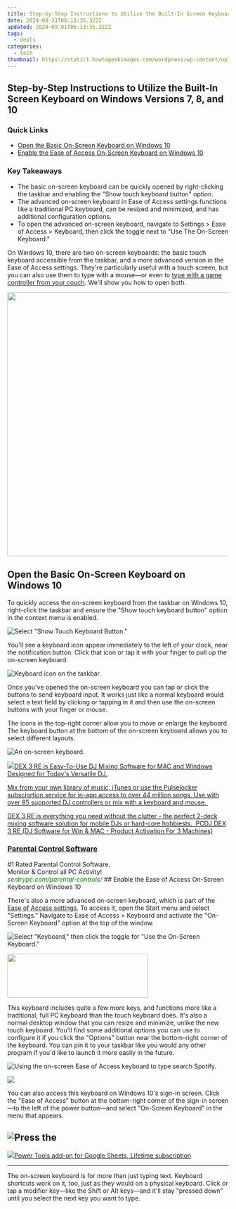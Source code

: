 ```yaml
---
title: Step-by-Step Instructions to Utilize the Built-In Screen Keyboard on Windows Versions 7, 8, and 10
date: 2024-08-31T06:13:35.322Z
updated: 2024-09-01T06:13:35.322Z
tags:
  - deals
categories:
  - tech
thumbnail: https://static1.howtogeekimages.com/wordpress/wp-content/uploads/2023/11/52616157923_88897d3c2a_o.jpg
---
```


## Step-by-Step Instructions to Utilize the Built-In Screen Keyboard on Windows Versions 7, 8, and 10

### Quick Links

* [Open the Basic On-Screen Keyboard on Windows 10](https://buynow-reviews.techidaily.com/finding-style-and-strength-a-comprehensive-amazfit-gts-smartwatch-assessment/)
* [Enable the Ease of Access On-Screen Keyboard on Windows 10](https://screen-activity-recording.techidaily.com/updated-ultimate-list-of-hd-webcams-compatible-with-windows-11-pcs-for-2024/)

### Key Takeaways

* The basic on-screen keyboard can be quickly opened by right-clicking the taskbar and enabling the "Show touch keyboard button" option.
* The advanced on-screen keyboard in Ease of Access settings functions like a traditional PC keyboard, can be resized and minimized, and has additional configuration options.
* To open the advanced on-screen keyboard, navigate to Settings > Ease of Access > Keyboard, then click the toggle next to "Use The On-Screen Keyboard."

 On Windows 10, there are two on-screen keyboards: the basic touch keyboard accessible from the taskbar, and a more advanced version in the Ease of Access settings. They're particularly useful with a touch screen, but you can also use them to type with a mouse—or even to [type with a game controller from your couch](https://sim-unlock.techidaily.com/the-6-best-sim-unlock-services-that-actually-work-on-your-oppo-a78-device-by-drfone-android/). We'll show you how to open both.

<!-- affiliate ads begin -->
<a href="https://appsumo.8odi.net/c/5597632/2082541/7443" target="_top" id="2082541"><img src="//a.impactradius-go.com/display-ad/7443-2082541" border="0" alt="" width="1200" height="600"/></a><img height="0" width="0" src="https://appsumo.8odi.net/i/5597632/2082541/7443" style="position:absolute;visibility:hidden;" border="0" />
<!-- affiliate ads end -->
##  Open the Basic On-Screen Keyboard on Windows 10

 To quickly access the on-screen keyboard from the taskbar on Windows 10, right-click the taskbar and ensure the "Show touch keyboard button" option in the context menu is enabled.

![Select "Show Touch Keyboard Button."](https://static1.howtogeekimages.com/wordpress/wp-content/uploads/2023/11/1-show-keyboard-button-taskbar.png) 

 You'll see a keyboard icon appear immediately to the left of your clock, near the notification button. Click that icon or tap it with your finger to pull up the on-screen keyboard.

![Keyboard icon on the taskbar.](https://static1.howtogeekimages.com/wordpress/wp-content/uploads/2023/11/2-keyboard-button.png) 

 Once you've opened the on-screen keyboard you can tap or click the buttons to send keyboard input. It works just like a normal keyboard would: select a text field by clicking or tapping in it and then use the on-screen buttons with your finger or mouse.

 The icons in the top-right corner allow you to move or enlarge the keyboard. The keyboard button at the bottom of the on-screen keyboard allows you to select different layouts.

![An on-screen keyboard.](https://static1.howtogeekimages.com/wordpress/wp-content/uploads/2023/11/3-keyboard-on-screen.png) 

<!-- affiliate ads begin -->
<a href="https://shop.pcdj.com/order/checkout.php?PRODS=4698827&QTY=1&AFFILIATE=108875&CART=1"> <img src="https://secure.avangate.com/images/merchant/47f4b6321e9fd8e8f7326a6adc1a7c1e/products/dex3REpage-newmainscreenshot.png" border="0">DEX 3 RE is Easy-To-Use DJ Mixing Software for MAC and Windows Designed for Today's Versatile DJ. 

 Mix from your own library of music, iTunes or use the Pulselocker subsciprtion service for in-app access to over 44 million songs. Use with over 85 supported DJ controllers or mix with a keyboard and mouse.  

 DEX 3 RE is everything you need without the clutter - the perfect 2-deck mixing software solution for mobile DJs or hard-core hobbiests.  
 PCDJ DEX 3 RE (DJ Software for Win & MAC - Product Activation For 3 Machines)</a>
<!-- affiliate ads end -->
<!-- affiliate ads begin -->
<h3 id="200610"><a href="https://sentrypc.7eer.net/c/5597632/200610/3022">Parental Control Software</a></h3>
<span class="text-ad-content">
	#1 Rated Parental Control Software.<br/>
	Monitor & Control all PC Activity!<br/>
		<cite style="color:green">sentrypc.com/parental-controls/</cite>
	</span><img height="0" width="0" src="https://sentrypc.7eer.net/i/5597632/200610/3022" style="position:absolute;visibility:hidden;" border="0" />
<!-- affiliate ads end -->
##  Enable the Ease of Access On-Screen Keyboard on Windows 10

 There's also a more advanced on-screen keyboard, which is part of the [Ease of Access settings](https://screen-recording.techidaily.com/streamlined-recording-of-academic-sessions-on-macs/). To access it, open the Start menu and select "Settings." Navigate to Ease of Access > Keyboard and activate the "On-Screen Keyboard" option at the top of the window.

![Select "Keyboard," then click the toggle for "Use the On-Screen Keyboard."](https://static1.howtogeekimages.com/wordpress/wp-content/uploads/2023/11/4-keyboard-then-mouse.png) 

<!-- affiliate ads begin -->
<a href="https://proteahair.pxf.io/c/5597632/1983634/23621" target="_top" id="1983634"><img src="//a.impactradius-go.com/display-ad/23621-1983634" border="0" alt="" width="320" height="100"/></a><img height="0" width="0" src="https://imp.pxf.io/i/5597632/1983634/23621" style="position:absolute;visibility:hidden;" border="0" />
<!-- affiliate ads end -->
 This keyboard includes quite a few more keys, and functions more like a traditional, full PC keyboard than the touch keyboard does. It's also a normal desktop window that you can resize and minimize, unlike the new touch keyboard. You'll find some additional options you can use to configure it if you click the "Options" button near the bottom-right corner of the keyboard. You can pin it to your taskbar like you would any other program if you'd like to launch it more easily in the future.

![Using the on-screen Ease of Access keyboard to type search Spotify.](https://static1.howtogeekimages.com/wordpress/wp-content/uploads/2023/11/5-typing-to-spotify.png) 

<!-- affiliate ads begin -->
<a href="https://shop.systoolsgroup.com/affiliate.php?ACCOUNT=SYSTOOBY&AFFILIATE=108875&PATH=https%3A%2F%2Fwww.systoolsgroup.com%3FAFFILIATE%3D108875%26RESOURCE%3DSysTools%2BSQL%2BRecovery"><img src="https://www.systoolsgroup.com/box/sql-recovery.png" border="0"></a>
<!-- affiliate ads end -->
 You can also access this keyboard on Windows 10's sign-in screen. Click the "Ease of Access" button at the bottom-right corner of the sign-in screen—to the left of the power button—and select "On-Screen Keyboard" in the menu that appears.

## ![Press the](https://static0.howtogeekimages.com/wordpress/wp-content/uploads/2023/11/6-on-screen-lock-menu.png) 

<!-- affiliate ads begin -->
<a href="https://secure.2checkout.com/order/checkout.php?PRODS=4726807&QTY=1&AFFILIATE=108875&CART=1"><img src="https://secure.avangate.com/images/merchant/c14a8df1e1b4d5297e9cb30cb34d5a00/products/copy_copy_power-tools-48.png" border="0">Power Tools add-on for Google Sheets, Lifetime subscription</a>
<!-- affiliate ads end -->
---

 The on-screen keyboard is for more than just typing text. Keyboard shortcuts work on it, too, just as they would on a physical keyboard. Click or tap a modifier key—like the Shift or Alt keys—and it'll stay "pressed down" until you select the next key you want to type.

<ins class="adsbygoogle"
     style="display:block"
     data-ad-format="autorelaxed"
     data-ad-client="ca-pub-7571918770474297"
     data-ad-slot="1223367746"></ins>



<ins class="adsbygoogle"
     style="display:block"
     data-ad-client="ca-pub-7571918770474297"
     data-ad-slot="8358498916"
     data-ad-format="auto"
     data-full-width-responsive="true"></ins>


